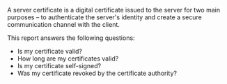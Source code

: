 A server certificate is a digital certificate issued to the server for two main purposes – to authenticate the server's identity and create a secure communication channel with the client.

This report answers the following questions:

- Is my certificate valid?
- How long are my certificates valid?
- Is my certificate self-signed?
- Was my certificate revoked by the certificate authority?
